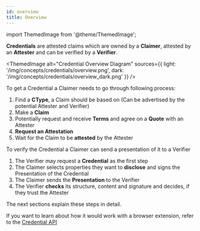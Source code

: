 ```yaml
---
id: overview
title: Overview
---
```

import ThemedImage from '@theme/ThemedImage';

**Credentials** are attested claims which are owned by a **Claimer**, attested by an **Attester** and can be verified by a **Verifier**.

<ThemedImage
  alt="Credential Overview Diagram"
  sources={{
    light: '/img/concepts/credentials/overview.png',
    dark: '/img/concepts/credentials/overview_dark.png'
  }}
/>

To get a Credential a Claimer needs to go through following process:
1. Find a **CType**, a Claim should be based on (Can be advertised by the potential Attester and Verifier)
2. Make a **Claim**
3. Potentially request and receive **Terms** and agree on a **Quote** with an Attester
4. **Request an Attestation**
5. Wait for the Claim to be **attested** by the Attester

To verify the Credential a Claimer can send a presentation of it to a Verifier

1. The Verifier may request a **Credential** as the first step
2. The Claimer selects properties they want to **disclose** and signs the Presentation of the Credential
3. The Claimer sends the **Presentation** to the Verifier
4. The Verifier **checks** its structure, content and signature and decides, if they trust the Attester

The next sections explain these steps in detail.

If you want to learn about how it would work with a browser extension, refer to the [Credential API](https://github.com/KILTprotocol/credential-api/blob/master/readme.md)
